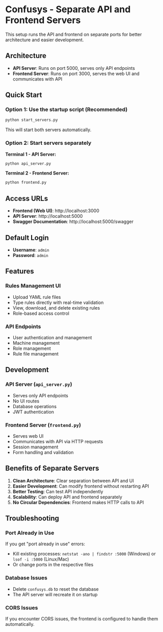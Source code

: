 # Confusys - Separate API and Frontend Servers

This setup runs the API and frontend on separate ports for better architecture and easier development.

## Architecture

- **API Server**: Runs on port 5000, serves only API endpoints
- **Frontend Server**: Runs on port 3000, serves the web UI and communicates with API

## Quick Start

### Option 1: Use the startup script (Recommended)
```bash
python start_servers.py
```

This will start both servers automatically.

### Option 2: Start servers separately

**Terminal 1 - API Server:**
```bash
python api_server.py
```

**Terminal 2 - Frontend Server:**
```bash
python frontend.py
```

## Access URLs

- **Frontend (Web UI)**: http://localhost:3000
- **API Server**: http://localhost:5000
- **Swagger Documentation**: http://localhost:5000/swagger

## Default Login

- **Username**: `admin`
- **Password**: `admin`

## Features

### Rules Management UI
- Upload YAML rule files
- Type rules directly with real-time validation
- View, download, and delete existing rules
- Role-based access control

### API Endpoints
- User authentication and management
- Machine management
- Role management
- Rule file management

## Development

### API Server (`api_server.py`)
- Serves only API endpoints
- No UI routes
- Database operations
- JWT authentication

### Frontend Server (`frontend.py`)
- Serves web UI
- Communicates with API via HTTP requests
- Session management
- Form handling and validation

## Benefits of Separate Servers

1. **Clean Architecture**: Clear separation between API and UI
2. **Easier Development**: Can modify frontend without restarting API
3. **Better Testing**: Can test API independently
4. **Scalability**: Can deploy API and frontend separately
5. **No Circular Dependencies**: Frontend makes HTTP calls to API

## Troubleshooting

### Port Already in Use
If you get "port already in use" errors:
- Kill existing processes: `netstat -ano | findstr :5000` (Windows) or `lsof -i :5000` (Linux/Mac)
- Or change ports in the respective files

### Database Issues
- Delete `confusys.db` to reset the database
- The API server will recreate it on startup

### CORS Issues
If you encounter CORS issues, the frontend is configured to handle them automatically. 